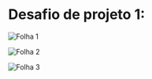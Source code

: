 # Desafio de projeto 1:
![Folha 1]([https://ibb.co/BzP7Txk])

![Folha 2]([https://ibb.co/b16bNR3])

![Folha 3]([https://ibb.co/s9gWLRD])

